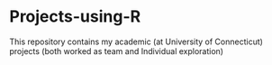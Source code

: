 # Projects-using-R
This repository contains my academic (at University of Connecticut) projects (both worked as team and Individual exploration)
